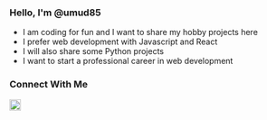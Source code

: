 ### Hello, I'm @umud85
* I am coding for fun and I want to share my hobby projects here
* I prefer web development with Javascript and React
* I will also share some Python projects
* I want to start a professional career in web development


### Connect With Me

[<img align="left" alt="umud85" width="20px" src="https://cdn.jsdelivr.net/npm/simple-icons@v3/icons/linkedin.svg" />][linkedin]

<br />
<br />

[linkedin]: https://www.linkedin.com/in/umutakbayin/
